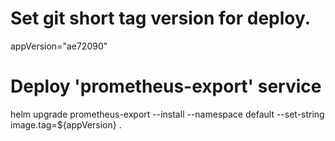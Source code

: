 # Set git short tag version for deploy.
appVersion="ae72090"

# Deploy 'prometheus-export' service
helm upgrade prometheus-export --install --namespace default --set-string image.tag=${appVersion} .
